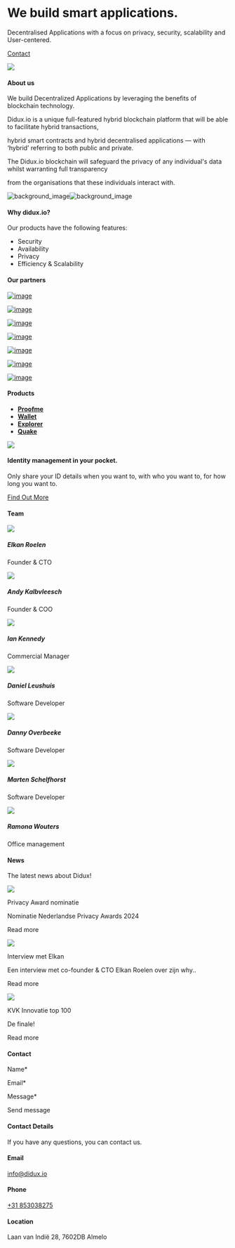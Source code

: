 # We build smart   applications.

Decentralised Applications with a focus on privacy, security, scalability and User-centered.

[Contact](https://didux.io/#contact)

![](https://didux.io/assets/img/home_page_rocket.svg)

#### About us

We build Decentralized Applications by leveraging the benefits of blockchain technology.

Didux.io is a unique full-featured hybrid blockchain platform that will be able to facilitate hybrid transactions,

hybrid smart contracts and hybrid decentralised applications — with ‘hybrid’ referring to both public and private.

The Didux.io blockchain will safeguard the privacy of any individual's data whilst warranting full transparency

from the organisations that these individuals interact with.

![background_image](https://didux.io/assets/img/stars.png)![background_image](https://didux.io/assets/img/spaceman.png)

#### Why didux.io?

Our products have the following features:

- Security
- Availability
- Privacy
- Efficiency & Scalability

#### Our partners

[![image](https://didux.io/assets/img/partners/smilo.png)](https://www.smilo.io/)

[![image](https://didux.io/assets/img/partners/vcare.png)](https://www.vtel.nl/zorg/vcare-cloudtelefonie/)

[![image](https://didux.io/assets/img/partners/novelt.png)](https://www.novelt.com/)

[![image](https://didux.io/assets/img/partners/goldenegg.png)](https://www.goldeneggcheck.com/)

[![image](https://didux.io/assets/img/partners/mazars.png)](https://www.mazars.com/)

[![image](https://didux.io/assets/img/partners/20face.png)](https://www.20face.com/)

[![image](https://didux.io/assets/img/partners/forus.png)](https://www.forus.io/)

#### Products

- [**Proofme**](https://didux.io/)
- [**Wallet**](https://didux.io/)
- [**Explorer**](https://didux.io/)
- [**Quake**](https://didux.io/)

![](https://didux.io/assets/img/proofmeiD_background.png)

#### Identity management in your pocket.

Only share your ID details when you want to, with who you want to, for how long you want to.

[Find Out More](https://www.proofme.id/)

#### Team

![](https://didux.io/assets/img/team/elkan_roelen.jpeg)

##### Elkan Roelen

Founder & CTO

![](https://didux.io/assets/img/team/andy_kalbvleesch.jpg)

##### Andy Kalbvleesch

Founder & COO

![](https://didux.io/assets/img/team/ian_kennedy.jpg)

##### Ian Kennedy

Commercial Manager

![](https://didux.io/assets/img/team/daniel_leushuis.jpeg)

##### Daniel Leushuis

Software Developer

![](https://didux.io/assets/img/team/danny_overbeeke.png)

##### Danny Overbeeke

Software Developer

![](https://didux.io/assets/img/team/marten_schelfhorst.jpg)

##### Marten Schelfhorst

Software Developer

![](https://didux.io/assets/img/team/ramona_wouters.jpg)

##### Ramona Wouters

Office management

#### News

The latest news about Didux!

![](https://storage.de.cloud.ovh.net/v1/AUTH_c2da2dd0e4a54de4acec961f770ae93f/blog-images/9cb5a056-5722-43b0-a85f-5beb495594df.png)

Privacy Award nominatie

Nominatie Nederlandse Privacy Awards 2024



Read more

![](https://storage.de.cloud.ovh.net/v1/AUTH_c2da2dd0e4a54de4acec961f770ae93f/blog-images/11156ce4-d6a5-42fd-b9a0-15812f24c70d.png)

Interview met Elkan

Een interview met co-founder & CTO Elkan Roelen over zijn why..

Read more

![](https://storage.de.cloud.ovh.net/v1/AUTH_c2da2dd0e4a54de4acec961f770ae93f/blog-images/bbe04ba8-1e10-4405-ab69-74a9d3eebdd5.png)

KVK Innovatie top 100

De finale!

Read more

#### Contact

Name\*

Email\*

Message\*

Send message

#### Contact Details

If you have any questions, you can contact us.

#### Email

[info@didux.io](mailto:info@didux.io)

#### Phone

[+31 853038275](tel:++31-853038275)

#### Location

Laan van Indië 28, 7602DB Almelo
